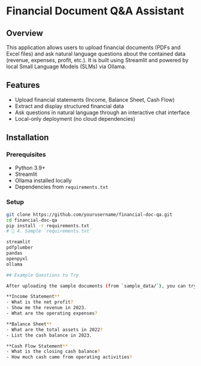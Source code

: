 # Financial Document Q&A Assistant

## Overview
This application allows users to upload financial documents (PDFs and Excel files) and ask natural language questions about the contained data (revenue, expenses, profit, etc.). It is built using Streamlit and powered by local Small Language Models (SLMs) via Ollama.

## Features
- Upload financial statements (Income, Balance Sheet, Cash Flow)
- Extract and display structured financial data
- Ask questions in natural language through an interactive chat interface
- Local-only deployment (no cloud dependencies)

## Installation

### Prerequisites
- Python 3.9+
- Streamlit
- Ollama installed locally
- Dependencies from `requirements.txt`

### Setup
```bash
git clone https://github.com/yourusername/financial-doc-qa.git
cd financial-doc-qa
pip install -r requirements.txt
# 📄 4. Sample `requirements.txt`

streamlit
pdfplumber
pandas
openpyxl
ollama

## Example Questions to Try

After uploading the sample documents (from `sample_data/`), you can try questions like:

**Income Statement**
- What is the net profit?
- Show me the revenue in 2023.
- What are the operating expenses?

**Balance Sheet**
- What are the total assets in 2022?
- List the cash balance in 2023.

**Cash Flow Statement**
- What is the closing cash balance?
- How much cash came from operating activities?
